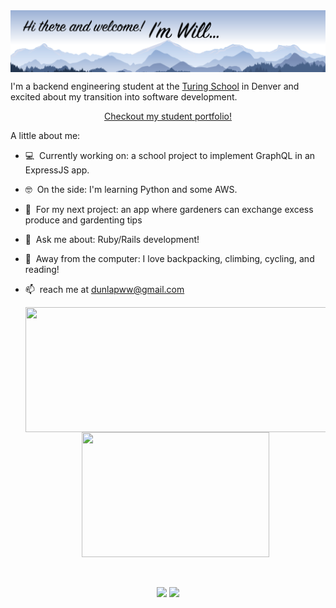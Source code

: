 <img align="center" src="https://github.com/dunlapww/dunlapww/blob/main/icons/small_will_mtn.png" width="1000"/>

I'm a backend engineering student at the [Turing School](https://turing.io/) in Denver and excited about my transition into software development.  

<div align="center">
<a font-size="1" href="https://alumni.turing.io/alumni/will-dunlap">Checkout my student portfolio!</a>
</div>

A little about me:
- 💻 &nbsp;Currently working on: a school project to implement GraphQL in an ExpressJS app.
- 🤓  &nbsp;On the side: I'm learning Python and some AWS.
- 🤔  &nbsp;For my next project: an app where gardeners can exchange excess produce and gardenting tips
- 💬  &nbsp;Ask me about: Ruby/Rails development!
- 🧗  &nbsp;Away from the computer: I love backpacking, climbing, cycling, and reading!
- 📫  &nbsp;reach me at dunlapww@gmail.com

  
  <div align="center">
    <a href="https://github.com/dunlapww/github-readme-stats">
      <img align="center" src="https://github-readme-stats.vercel.app/api?username=dunlapww&show_icons=true&theme=prussian" height="200" width="500"/>
    </a>
    <a href="https://github.com/dunlapww/github-readme-stats">
      <img align="center" src="https://github-readme-stats.vercel.app/api/top-langs/?username=dunlapww&theme=prussian" height="200" width="300"/>
    </a>
  </div>
  <br>
  <br>

<p id="socialIcons" align="center">
    <a href="https://www.linkedin.com/in/willwdunlap/" alt="LinkedIn">
        <img src="https://img.shields.io/badge/-LinkedIn-blue?style=flat-square&logo=linkedin" /></a>
    <a href="https://www.codewars.com/users/dunlapww" alt="Codewars">
        <img src="https://www.codewars.com/users/dunlapww/badges/micro" /></a> 
</p>

